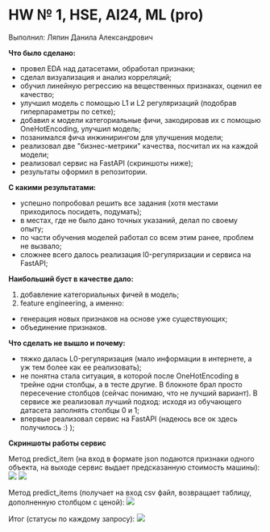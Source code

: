# HW № 1, HSE, AI24, ML (pro)

Выполнил: Ляпин Данила Александрович


**Что было сделано:**
- провел EDA над датасетами, обработал признаки;
- сделал визуализация и анализ корреляций;
- обучил линейную регрессию на вещественных признаках, оценил ее качество;
- улучшил модель с помощью L1 и L2 регуляризаций (подобрав гиперпараметры по сетке);
- добавил к модели категориальные фичи, закодировав их с помощью OneHotEncoding, улучшил модель;
- позанимался фича инжинирингом для улучшения модели;
- реализовал две "бизнес-метрики" качества, посчитал их на каждой модели;
- реализовал сервис на FastAPI (скриншоты ниже);
- результаты оформил в репозитории.


**С какими результатами:**
- успешно попробовал решить все задания (хотя местами приходилось посидеть, подумать);
- в местах, где не было дано точных указаний, делал по своему опыту;
- по части обучения моделей работал со всем этим ранее, проблем не вызвало;
- сложнее всего далось реализация l0-регуляризации и сервиса на FastAPI;


**Наибольший буст в качестве дало:**
1. добавление категориальных фичей в модель;
2. feature engineering, а именно:
- генерация новых признаков на основе уже существующих;
- объединение признаков.


**Что сделать не вышло и почему:**
- тяжко далась L0-регуляризация (мало информации в интернете, а уж тем более как ее реализовать);
- не понятна стала ситуация, в которой после OneHotEncoding в трейне одни столбцы, а в тесте другие. В блокноте брал просто пересечение столбцов (сейчас понимаю, что не лучший вариант). В сервисе же реализовал лучший подход: исходя из обучающего датасета заполнять столбцы 0 и 1;
- впервые реализовал сервис на FastAPI (надеюсь все ок здесь получилось :) );


**Скриншоты работы сервис**

Метод predict_item (на вход в формате json подаются признаки одного объекта, на выходе сервис выдает предсказанную стоимость машины):
<img src="https://github.com/Lak1n26/hse_ml_2024/hw_1/service/screenshots/car_1.png"/>
<img src="https://github.com/Lak1n26/hse_ml_2024/hw_1/service/screenshots/car_2.png"/>

Метод predict_items (получает на вход csv файл, возвращает таблицу, дополненную столбцом с ценой):
<img src="https://github.com/Lak1n26/hse_ml_2024/hw_1/service/screenshots/cars.png"/>

Итог (статусы по каждому запросу):
<img src="https://github.com/Lak1n26/hse_ml_2024/hw_1/service/screenshots/status.png"/>